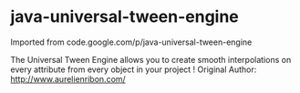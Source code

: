 # java-universal-tween-engine
Imported from code.google.com/p/java-universal-tween-engine

The Universal Tween Engine allows you to create smooth interpolations on every attribute from every object in your project !
Original Author: http://www.aurelienribon.com/
